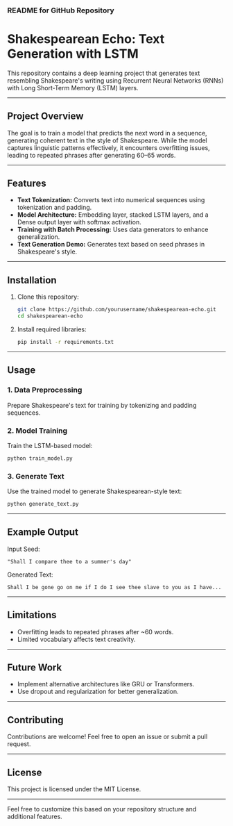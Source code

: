 ### README for GitHub Repository  

# Shakespearean Echo: Text Generation with LSTM  

This repository contains a deep learning project that generates text resembling Shakespeare's writing using Recurrent Neural Networks (RNNs) with Long Short-Term Memory (LSTM) layers.  

---

## Project Overview  

The goal is to train a model that predicts the next word in a sequence, generating coherent text in the style of Shakespeare. While the model captures linguistic patterns effectively, it encounters overfitting issues, leading to repeated phrases after generating 60–65 words.  

---

## Features  

- **Text Tokenization:** Converts text into numerical sequences using tokenization and padding.  
- **Model Architecture:** Embedding layer, stacked LSTM layers, and a Dense output layer with softmax activation.  
- **Training with Batch Processing:** Uses data generators to enhance generalization.  
- **Text Generation Demo:** Generates text based on seed phrases in Shakespeare's style.  

---

## Installation  

1. Clone this repository:  
   ```bash  
   git clone https://github.com/yourusername/shakespearean-echo.git  
   cd shakespearean-echo  
   ```  
2. Install required libraries:  
   ```bash  
   pip install -r requirements.txt  
   ```  

---

## Usage  

### 1. Data Preprocessing  
Prepare Shakespeare's text for training by tokenizing and padding sequences.  

### 2. Model Training  
Train the LSTM-based model:  
```bash  
python train_model.py  
```  

### 3. Generate Text  
Use the trained model to generate Shakespearean-style text:  
```bash  
python generate_text.py  
```  

---

## Example Output  

Input Seed:  
```
"Shall I compare thee to a summer's day"  
```  

Generated Text:  
```
Shall I be gone go on me if I do I see thee slave to you as I have...  
```  

---

## Limitations  

- Overfitting leads to repeated phrases after ~60 words.  
- Limited vocabulary affects text creativity.  

---

## Future Work  

- Implement alternative architectures like GRU or Transformers.  
- Use dropout and regularization for better generalization.  

---

## Contributing  

Contributions are welcome! Feel free to open an issue or submit a pull request.  

---

## License  

This project is licensed under the MIT License.  

---  

Feel free to customize this based on your repository structure and additional features.
